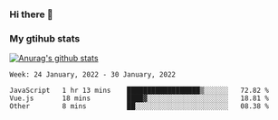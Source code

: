 ### Hi there 👋

### My gtihub stats

[![Anurag's github stats](https://github-readme-stats.vercel.app/api?username=gaozhidong)](https://github.com/gaozhidong/github-readme-stats)

<!--START_SECTION:waka-->
```text
Week: 24 January, 2022 - 30 January, 2022

JavaScript   1 hr 13 mins    ██████████████████▒░░░░░░   72.82 % 
Vue.js       18 mins         ████▓░░░░░░░░░░░░░░░░░░░░   18.81 % 
Other        8 mins          ██░░░░░░░░░░░░░░░░░░░░░░░   08.38 % 
```
<!--END_SECTION:waka-->